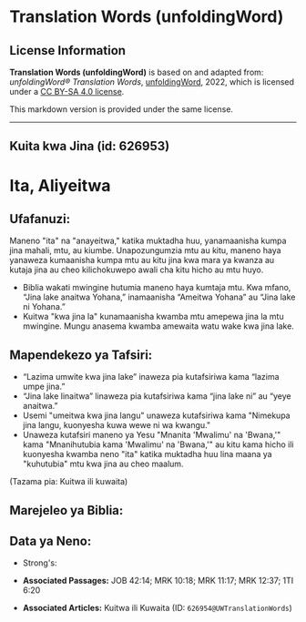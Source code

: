 # Translation Words (unfoldingWord)

## License Information

**Translation Words (unfoldingWord)** is based on and adapted from: _unfoldingWord® Translation Words_, [unfoldingWord](https://unfoldingword.org/utw), 2022, which is licensed under a [CC BY-SA 4.0 license](https://creativecommons.org/licenses/by-sa/4.0/legalcode.en).

This markdown version is provided under the same license.



--------------------------------

## Kuita kwa Jina (id: 626953)

Ita, Aliyeitwa
==============

Ufafanuzi:
----------

Maneno "ita" na "anayeitwa," katika muktadha huu, yanamaanisha kumpa jina mahali, mtu, au kiumbe. Unapozungumzia mtu au kitu, maneno haya yanaweza kumaanisha kumpa mtu au kitu jina kwa mara ya kwanza au kutaja jina au cheo kilichokuwepo awali cha kitu hicho au mtu huyo.

* Biblia wakati mwingine hutumia maneno haya kumtaja mtu. Kwa mfano, “Jina lake anaitwa Yohana,” inamaanisha “Ameitwa Yohana” au “Jina lake ni Yohana.”
* Kuitwa "kwa jina la" kunamaanisha kwamba mtu amepewa jina la mtu mwingine. Mungu anasema kwamba amewaita watu wake kwa jina lake.

Mapendekezo ya Tafsiri:
-----------------------

* “Lazima umwite kwa jina lake” inaweza pia kutafsiriwa kama “lazima umpe jina.”
* “Jina lake linaitwa” linaweza pia kutafsiriwa kama “jina lake ni” au “yeye anaitwa.”
* Usemi "umeitwa kwa jina langu" unaweza kutafsiriwa kama "Nimekupa jina langu, kuonyesha kuwa wewe ni wa kwangu."
* Unaweza kutafsiri maneno ya Yesu "Mnanita 'Mwalimu' na 'Bwana,'" kama "Mnanihutubia kama 'Mwalimu' na 'Bwana,'" au kitu kama hicho ili kuonyesha kwamba neno "ita" katika muktadha huu lina maana ya "kuhutubia" mtu kwa jina au cheo maalum.

(Tazama pia: Kuitwa ili kuwaita)

Marejeleo ya Biblia:
--------------------

Data ya Neno:
-------------

* Strong's:

* **Associated Passages:** JOB 42:14; MRK 10:18; MRK 11:17; MRK 12:37; 1TI 6:20
* **Associated Articles:** Kuitwa ili Kuwaita (ID: `626954@UWTranslationWords`)

